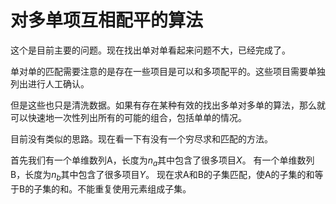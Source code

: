 # 对多单项互相配平的算法

这个是目前主要的问题。现在找出单对单看起来问题不大，已经完成了。

单对单的匹配需要注意的是存在一些项目是可以和多项配平的。这些项目需要单独列出进行人工确认。

但是这些也只是清洗数据。如果有存在某种有效的找出多单对多单的算法，那么就可以快速地一次性列出所有的可能的组合，包括单单的情况。

目前没有类似的思路。现在看一下有没有一个穷尽求和匹配的方法。

首先我们有一个单维数列A，长度为$n_a$其中包含了很多项目$X$。 有一个单维数列B，长度为$n_b$其中包含了很多项目$Y$。 现在求A和B的子集匹配，使A的子集的和等于B的子集的和。不能重复使用元素组成子集。



